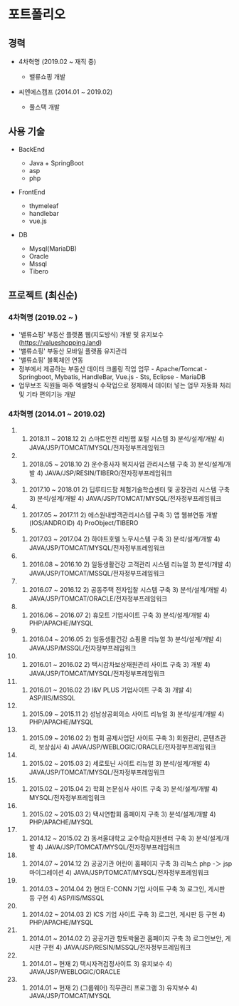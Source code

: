 # 포트폴리오

## 경력
* 4차혁명 (2019.02 ~ 재직 중)
  * 밸류쇼핑 개발
 
* 씨엔에스캠프 (2014.01 ~ 2019.02)
  * 풀스택 개발

## 사용 기술
* BackEnd
  * Java + SpringBoot
  * asp
  * php

* FrontEnd
  * thymeleaf
  * handlebar
  * vue.js

* DB
  * Mysql(MariaDB)
  * Oracle
  * Mssql
  * Tibero
  
## 프로젝트 (최신순)
### 4차혁명 (2019.02 ~ )
* '밸류쇼핑' 부동산 플랫폼 웹(지도방식) 개발 및 유지보수 (https://valueshopping.land) 
* '밸류쇼핑' 부동산 모바일 플랫폼 유지관리 
* '밸류쇼핑' 블록체인 연동 
* 정부에서 제공하는 부동산 데이터 크롤링 작업 업무 - Apache/Tomcat - Springboot, Mybatis, HandleBar, Vue.js - Sts, Eclipse - MariaDB
* 업무보조 직원들 매주 엑셀형식 수작업으로 정제해서 데이터 넣는 업무 자동화 처리 및 기타 편의기능 개발

### 4차혁명 (2014.01 ~ 2019.02)
1. 1) 2018.11 ~ 2018.12 2) 스마트안전 리빙랩 포털 시스템 3) 분석/설계/개발 4) JAVA/JSP/TOMCAT/MYSQL/전자정부프레임워크
2. 1) 2018.05 ~ 2018.10 2) 운수종사자 복지사업 관리시스템 구축 3) 분석/설계/개발 4) JAVA/JSP/RESIN/TIBERO/전자정부프레임워크
3. 1) 2017.10 ~ 2018.01 2) 딥루티드팜 체험기술학습센터 및 공장관리 시스템 구축 3) 분석/설계/개발 4) JAVA/JSP/TOMCAT/MYSQL/전자정부프레임워크
4. 1) 2017.05 ~ 2017.11 2) 에스원내방객관리시스템 구축 3) 앱 웹뷰연동 개발(IOS/ANDROID) 4) ProObject/TIBERO
5. 1) 2017.03 ~ 2017.04 2) 하야트호텔 노무시스템 구축 3) 분석/설계/개발 4) JAVA/JSP/TOMCAT/MYSQL/전자정부프레임워크
6. 1) 2016.08 ~ 2016.10 2) 일동생활건강 고객관리 시스템 리뉴얼 3) 분석/개발 4) JAVA/JSP/TOMCAT/MSSQL/전자정부프레임워크
7. 1) 2016.07 ~ 2016.12 2) 공동주택 전자입찰 시스템 구축 3) 분석/설계/개발 4) JAVA/JSP/TOMCAT/ORACLE/전자정부프레임워크
8. 1) 2016.06 ~ 2016.07 2) 휴모트 기업사이트 구축 3) 분석/설계/개발 4) PHP/APACHE/MYSQL
9. 1) 2016.04 ~ 2016.05 2) 일동생활건강 쇼핑몰 리뉴얼 3) 분석/설계/개발 4) JAVA/JSP/MSSQL/전자정부프레임워크
10. 1) 2016.01 ~ 2016.02 2) 택시감차보상재원관리 사이트 구축 3) 개발 4) JAVA/JSP/TOMCAT/MYSQL/전자정부프레임워크
11. 1) 2016.01 ~ 2016.02 2) I&V PLUS 기업사이트 구축 3) 개발 4) ASP/IIS/MSSQL
12. 1) 2015.09 ~ 2015.11 2) 성남상공회의소 사이트 리뉴얼 3) 분석/설계/개발 4) PHP/APACHE/MYSQL
13. 1) 2015.09 ~ 2016.02 2) 협회 공제사업단 사이트 구축 3) 회원관리, 콘텐츠관리, 보상심사 4) JAVA/JSP/WEBLOGIC/ORACLE/전자정부프레임워크
14. 1) 2015.02 ~ 2015.03 2) 세로토닌 사이트 리뉴얼 3) 분석/설계/개발 4) JAVA/JSP/TOMCAT/MYSQL/전자정부프레임워크
15. 1) 2015.02 ~ 2015.04 2) 학회 논문심사 사이트 구축 3) 분석/설계/개발 4) MYSQL/전자정부프레임워크
16. 1) 2015.02 ~ 2015.03 2) 택시연합회 홈페이지 구축 3) 분석/설계/개발 4) PHP/APACHE/MYSQL
17. 1) 2014.12 ~ 2015.02 2) 동서울대학교 교수학습지원센터 구축 3) 분석/설계/개발 4) JAVA/JSP/TOMCAT/MYSQL/전자정부프레임워크
18. 1) 2014.07 ~ 2014.12 2) 공공기관 어린이 홈페이지 구축 3) 리눅스 php -＞ jsp 마이그레이션 4) JAVA/JSP/TOMCAT/MYSQL/전자정부프레임워크
19. 1) 2014.03 ~ 2014.04 2) 현대 E-CONN 기업 사이트 구축 3) 로그인, 게시판 등 구현 4) ASP/IIS/MSSQL
20. 1) 2014.02 ~ 2014.03 2) ICS 기업 사이트 구축 3) 로그인, 게시판 등 구현 4) PHP/APACHE/MYSQL
21. 1) 2014.01 ~ 2014.02 2) 공공기관 향토박물관 홈페이지 구축 3) 로그인보안, 게시판 구현 4) JAVA/JSP/RESIN/MSSQL/전자정부프레임워크
22. 1) 2014.01 ~ 현재 2) 택시자격검정사이트 3) 유지보수 4) JAVA/JSP/WEBLOGIC/ORACLE
23. 1) 2014.01 ~ 현재 2) (그룹웨어) 직무관리 프로그램 3) 유지보수 4) JAVA/JSP/TOMCAT/MYSQL
